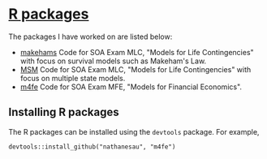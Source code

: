 # [R packages](/projects/rpackages)

The packages I have worked on are listed below:

* [makehams](/projects/rpackages/makehams) Code for SOA Exam MLC, "Models for Life Contingencies" with focus on survival models such as Makeham's Law.
* [MSM](/projects/rpackages/MSM) Code for SOA Exam MLC, "Models for Life Contingencies" with focus on multiple state models.
* [m4fe](/projects/rpackages/m4fe) Code for SOA Exam MFE, "Models for Financial Economics".

## Installing R packages

The R packages can be installed using the ``devtools`` package. For example,

```{bash}
devtools::install_github("nathanesau", "m4fe")
```